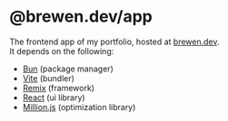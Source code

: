 # @brewen.dev/app
The frontend app of my portfolio, hosted at [brewen.dev](https://brewen.dev).<br />
It depends on the following:
- [Bun](https://bun.sh) (package manager)
- [Vite](https://vitejs.dev) (bundler)
- [Remix](https://remix.run) (framework)
- [React](https://reactjs.org) (ui library)
- [Million.js](https://million.dev) (optimization library)
